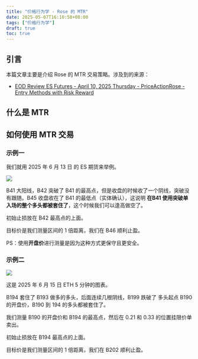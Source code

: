 ```yaml
---
title: "价格行为学 - Rose 的 MTR"
date: 2025-05-07T16:10:58+08:00
tags: ["价格行为学"] 
draft: true
toc: true
---
```


##  引言

本篇文章主要是介绍 Rose 的 MTR 交易策略。涉及到的来源：

- [EOD Review ES Futures - April 10, 2025 Thursday - PriceActionRose - Entry Methods with Risk Reward](https://www.youtube.com/watch?v=jpoS_xmX2Mg)

## 什么是 MTR


## 如何使用 MTR 交易

### 示例一

我们就用 2025 年 6 月 13 日 的 ES 期货来举例。


![](https://img.forecho.com/EUmcGu.png)

B41 大阳线，B42 突破了 B41 的最高点，但是收盘的时候收了一个阴线，突破没有跟随。B45 收盘收在了 B41 的最低点（实体确认），这说明 **在B41 使用突破单入场的整个多头都被套住了**，这个时候我们可以逢高做空了。

初始止损放在 B42 最高点的上面。

目标价是我们测量区间的 1 倍距离，我们在 B46 顺利止盈。

PS：使用**开盘价**进行测量是因为这种方式更保守且更安全。

### 示例二

![](https://img.forecho.com/0alJxH.png)

这是 2025 年 6 月 15 日 ETH 5 分钟的图表。


B194 套住了 B193 做多的多头，后面连续几根阴线，B199 跌破了 多头起点 B190 的开盘价，B190 到 194 的多头都被套住了。


我们测量 B190 的开盘价和 B194 的最高点，然后在 0.21 和 0.33 的位置挂限价单卖出。

初始止损放在 B194 最高点的上面。

目标价是我们测量区间的 1 倍距离，我们在 B202 顺利止盈。
